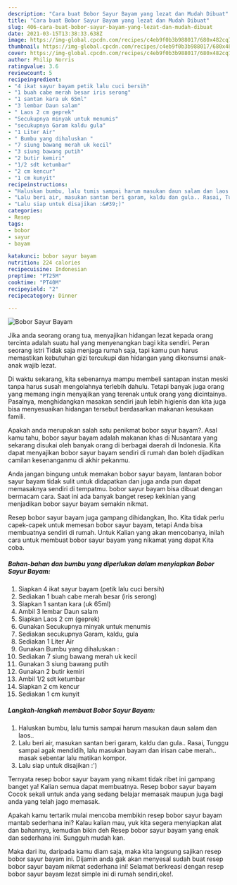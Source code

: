 ```yaml
---
description: "Cara buat Bobor Sayur Bayam yang lezat dan Mudah Dibuat"
title: "Cara buat Bobor Sayur Bayam yang lezat dan Mudah Dibuat"
slug: 406-cara-buat-bobor-sayur-bayam-yang-lezat-dan-mudah-dibuat
date: 2021-03-15T13:38:33.638Z
image: https://img-global.cpcdn.com/recipes/c4eb9f0b3b988017/680x482cq70/bobor-sayur-bayam-foto-resep-utama.jpg
thumbnail: https://img-global.cpcdn.com/recipes/c4eb9f0b3b988017/680x482cq70/bobor-sayur-bayam-foto-resep-utama.jpg
cover: https://img-global.cpcdn.com/recipes/c4eb9f0b3b988017/680x482cq70/bobor-sayur-bayam-foto-resep-utama.jpg
author: Philip Norris
ratingvalue: 3.6
reviewcount: 5
recipeingredient:
- "4 ikat sayur bayam petik lalu cuci bersih"
- "1 buah cabe merah besar iris serong"
- "1 santan kara uk 65ml"
- "3 lembar Daun salam"
- " Laos 2 cm geprek"
- "Secukupnya minyak untuk menumis"
- "secukupnya Garam kaldu gula"
- "1 Liter Air"
- " Bumbu yang dihaluskan "
- "7 siung bawang merah uk kecil"
- "3 siung bawang putih"
- "2 butir kemiri"
- "1/2 sdt ketumbar"
- "2 cm kencur"
- "1 cm kunyit"
recipeinstructions:
- "Haluskan bumbu, lalu tumis sampai harum masukan daun salam dan laos.."
- "Lalu beri air, masukan santan beri garam, kaldu dan gula.. Rasai, Tunggu sampai agak mendidih, lalu masukan bayam dan irisan cabe merah.. masak sebentar lalu matikan kompor."
- "Lalu siap untuk disajikan :&#39;)"
categories:
- Resep
tags:
- bobor
- sayur
- bayam

katakunci: bobor sayur bayam 
nutrition: 224 calories
recipecuisine: Indonesian
preptime: "PT25M"
cooktime: "PT40M"
recipeyield: "2"
recipecategory: Dinner

---
```



![Bobor Sayur Bayam](https://img-global.cpcdn.com/recipes/c4eb9f0b3b988017/680x482cq70/bobor-sayur-bayam-foto-resep-utama.jpg)

Jika anda seorang orang tua, menyajikan hidangan lezat kepada orang tercinta adalah suatu hal yang menyenangkan bagi kita sendiri. Peran seorang istri Tidak saja menjaga rumah saja, tapi kamu pun harus memastikan kebutuhan gizi tercukupi dan hidangan yang dikonsumsi anak-anak wajib lezat.

Di waktu  sekarang, kita sebenarnya mampu membeli santapan instan meski tanpa harus susah mengolahnya terlebih dahulu. Tetapi banyak juga orang yang memang ingin menyajikan yang terenak untuk orang yang dicintainya. Pasalnya, menghidangkan masakan sendiri jauh lebih higienis dan kita juga bisa menyesuaikan hidangan tersebut berdasarkan makanan kesukaan famili. 



Apakah anda merupakan salah satu penikmat bobor sayur bayam?. Asal kamu tahu, bobor sayur bayam adalah makanan khas di Nusantara yang sekarang disukai oleh banyak orang di berbagai daerah di Indonesia. Kita dapat menyajikan bobor sayur bayam sendiri di rumah dan boleh dijadikan camilan kesenanganmu di akhir pekanmu.

Anda jangan bingung untuk memakan bobor sayur bayam, lantaran bobor sayur bayam tidak sulit untuk didapatkan dan juga anda pun dapat memasaknya sendiri di tempatmu. bobor sayur bayam bisa dibuat dengan bermacam cara. Saat ini ada banyak banget resep kekinian yang menjadikan bobor sayur bayam semakin nikmat.

Resep bobor sayur bayam juga gampang dihidangkan, lho. Kita tidak perlu capek-capek untuk memesan bobor sayur bayam, tetapi Anda bisa membuatnya sendiri di rumah. Untuk Kalian yang akan mencobanya, inilah cara untuk membuat bobor sayur bayam yang nikamat yang dapat Kita coba.

<!--inarticleads1-->

##### Bahan-bahan dan bumbu yang diperlukan dalam menyiapkan Bobor Sayur Bayam:

1. Siapkan 4 ikat sayur bayam (petik lalu cuci bersih)
1. Sediakan 1 buah cabe merah besar (iris serong)
1. Siapkan 1 santan kara (uk 65ml)
1. Ambil 3 lembar Daun salam
1. Siapkan  Laos 2 cm (geprek)
1. Gunakan Secukupnya minyak untuk menumis
1. Sediakan secukupnya Garam, kaldu, gula
1. Sediakan 1 Liter Air
1. Gunakan  Bumbu yang dihaluskan :
1. Sediakan 7 siung bawang merah uk kecil
1. Gunakan 3 siung bawang putih
1. Gunakan 2 butir kemiri
1. Ambil 1/2 sdt ketumbar
1. Siapkan 2 cm kencur
1. Sediakan 1 cm kunyit




<!--inarticleads2-->

##### Langkah-langkah membuat Bobor Sayur Bayam:

1. Haluskan bumbu, lalu tumis sampai harum masukan daun salam dan laos..
1. Lalu beri air, masukan santan beri garam, kaldu dan gula.. Rasai, Tunggu sampai agak mendidih, lalu masukan bayam dan irisan cabe merah.. masak sebentar lalu matikan kompor.
1. Lalu siap untuk disajikan :&#39;)




Ternyata resep bobor sayur bayam yang nikamt tidak ribet ini gampang banget ya! Kalian semua dapat membuatnya. Resep bobor sayur bayam Cocok sekali untuk anda yang sedang belajar memasak maupun juga bagi anda yang telah jago memasak.

Apakah kamu tertarik mulai mencoba membikin resep bobor sayur bayam mantab sederhana ini? Kalau kalian mau, yuk kita segera menyiapkan alat dan bahannya, kemudian bikin deh Resep bobor sayur bayam yang enak dan sederhana ini. Sungguh mudah kan. 

Maka dari itu, daripada kamu diam saja, maka kita langsung sajikan resep bobor sayur bayam ini. Dijamin anda gak akan menyesal sudah buat resep bobor sayur bayam nikmat sederhana ini! Selamat berkreasi dengan resep bobor sayur bayam lezat simple ini di rumah sendiri,oke!.

